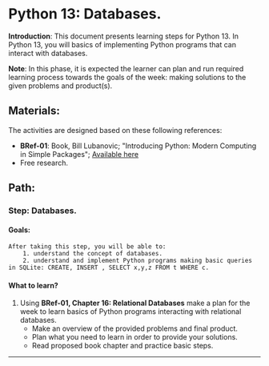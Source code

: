 # Python 13: Databases.

**Introduction**: This document presents learning steps for Python 13. In Python 13, you will basics of implementing Python programs that can interact with databases.

**Note**: In this phase, it is expected the learner can plan and run required learning process towards the goals of the week: making solutions to the given problems and product(s).

## Materials:

The activities are designed based on these following references:

- **BRef-01**: Book, Bill Lubanovic; "Introducing Python: Modern Computing in Simple Packages"; [Available here](https://www.oreilly.com/library/view/introducing-python-2nd/9781492051374/)
- Free research.

## Path:

### Step: Databases.

#### Goals:

```
After taking this step, you will be able to:
	1. understand the concept of databases.
	2. understand and implement Python programs making basic queries in SQLite: CREATE, INSERT , SELECT x,y,z FROM t WHERE c.
```
#### What to learn?

1. Using **BRef-01, Chapter 16: Relational Databases** make a plan for the week to learn basics of Python programs interacting with relational databases.
	- Make an overview of the provided problems and final product.
	- Plan what you need to learn in order to provide your solutions.
	- Read proposed book chapter and practice basic steps.

<hr>

